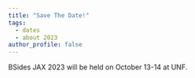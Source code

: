 ```yaml
---
title: "Save The Date!"
tags:
  - dates
  - about 2023
author_profile: false
---
```


BSides JAX 2023 will be held on October 13-14 at UNF.


